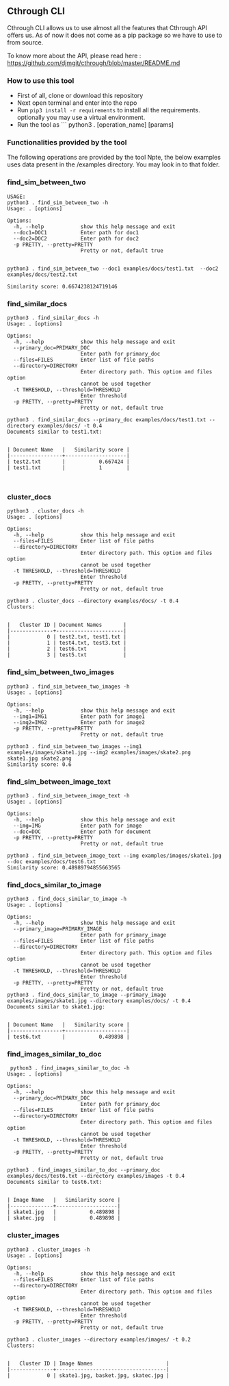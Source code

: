 ## Cthrough CLI
Cthrough CLI allows us to use almost all the features that Cthrough API offers us.
As of now it does not come as a pip package so we have to use to from source. 

To know more about the API, please read here : https://github.com/djmgit/cthrough/blob/master/README.md
### How to use this tool
- First of all, clone or download this repository
- Next open terminal and enter into the repo
- Run ```pip3 install -r requirements``` to install all the requirements. optionally you may use a virtual environment.
- Run the tool as ``` python3 . [operation_name] [params]

### Functionalities provided by the tool
The following operations are provided by the tool
Npte, the below examples uses data present in the /examples directory. You may look in to that folder.

### find_sim_between_two

```
USAGE: 
python3 . find_sim_between_two -h
Usage: . [options]

Options:
  -h, --help            show this help message and exit
  --doc1=DOC1           Enter path for doc1
  --doc2=DOC2           Enter path for doc2
  -p PRETTY, --pretty=PRETTY
                        Pretty or not, default true
                        

python3 . find_sim_between_two --doc1 examples/docs/test1.txt  --doc2 examples/docs/test2.txt 

Similarity score: 0.6674238124719146

```

### find_similar_docs
```
python3 . find_similar_docs -h
Usage: . [options]

Options:
  -h, --help            show this help message and exit
  --primary_doc=PRIMARY_DOC
                        Enter path for primary_doc
  --files=FILES         Enter list of file paths
  --directory=DIRECTORY
                        Enter directory path. This option and files  option
                        cannot be used together
  -t THRESHOLD, --threshold=THRESHOLD
                        Enter threshold
  -p PRETTY, --pretty=PRETTY
                        Pretty or not, default true
                        
python3 . find_similar_docs --primary_doc examples/docs/test1.txt --directory examples/docs/ -t 0.4
Documents similar to test1.txt:


| Document Name   |   Similarity score |
|-----------------+--------------------|
| test2.txt       |           0.667424 |
| test1.txt       |           1        |

                        
```
### cluster_docs
```
python3 . cluster_docs -h
Usage: . [options]

Options:
  -h, --help            show this help message and exit
  --files=FILES         Enter list of file paths
  --directory=DIRECTORY
                        Enter directory path. This option and files  option
                        cannot be used together
  -t THRESHOLD, --threshold=THRESHOLD
                        Enter threshold
  -p PRETTY, --pretty=PRETTY
                        Pretty or not, default true

python3 . cluster_docs --directory examples/docs/ -t 0.4
Clusters: 


|   Cluster ID | Document Names       |
|--------------+----------------------|
|            0 | test2.txt, test1.txt |
|            1 | test4.txt, test3.txt |
|            2 | test6.txt            |
|            3 | test5.txt            |

```
### find_sim_between_two_images
```
python3 . find_sim_between_two_images -h
Usage: . [options]

Options:
  -h, --help            show this help message and exit
  --img1=IMG1           Enter path for image1
  --img2=IMG2           Enter path for image2
  -p PRETTY, --pretty=PRETTY
                        Pretty or not, default true
                    
python3 . find_sim_between_two_images --img1 examples/images/skate1.jpg --img2 examples/images/skate2.png 
skate1.jpg skate2.png
Similarity score: 0.6
```
### find_sim_between_image_text
```
python3 . find_sim_between_image_text -h
Usage: . [options]

Options:
  -h, --help            show this help message and exit
  --img=IMG             Enter path for image
  --doc=DOC             Enter path for document
  -p PRETTY, --pretty=PRETTY
                        Pretty or not, default true
          
python3 . find_sim_between_image_text --img examples/images/skate1.jpg --doc examples/docs/test6.txt 
Similarity score: 0.48989794855663565
```
### find_docs_similar_to_image
```
python3 . find_docs_similar_to_image -h
Usage: . [options]

Options:
  -h, --help            show this help message and exit
  --primary_image=PRIMARY_IMAGE
                        Enter path for primary_image
  --files=FILES         Enter list of file paths
  --directory=DIRECTORY
                        Enter directory path. This option and files  option
                        cannot be used together
  -t THRESHOLD, --threshold=THRESHOLD
                        Enter threshold
  -p PRETTY, --pretty=PRETTY
                        Pretty or not, default true
python3 . find_docs_similar_to_image --primary_image examples/images/skate1.jpg --directory examples/docs/ -t 0.4
Documents similar to skate1.jpg:


| Document Name   |   Similarity score |
|-----------------+--------------------|
| test6.txt       |           0.489898 |

```
### find_images_similar_to_doc
```
 python3 . find_images_similar_to_doc -h
Usage: . [options]

Options:
  -h, --help            show this help message and exit
  --primary_doc=PRIMARY_DOC
                        Enter path for primary_doc
  --files=FILES         Enter list of file paths
  --directory=DIRECTORY
                        Enter directory path. This option and files  option
                        cannot be used together
  -t THRESHOLD, --threshold=THRESHOLD
                        Enter threshold
  -p PRETTY, --pretty=PRETTY
                        Pretty or not, default true

python3 . find_images_similar_to_doc --primary_doc examples/docs/test6.txt --directory examples/images -t 0.4
Documents similar to test6.txt:


| Image Name   |   Similarity score |
|--------------+--------------------|
| skate1.jpg   |           0.489898 |
| skatec.jpg   |           0.489898 |

```
### cluster_images
```
python3 . cluster_images -h
Usage: . [options]

Options:
  -h, --help            show this help message and exit
  --files=FILES         Enter list of file paths
  --directory=DIRECTORY
                        Enter directory path. This option and files  option
                        cannot be used together
  -t THRESHOLD, --threshold=THRESHOLD
                        Enter threshold
  -p PRETTY, --pretty=PRETTY
                        Pretty or not, default true
                      
python3 . cluster_images --directory examples/images/ -t 0.2
Clusters: 


|   Cluster ID | Image Names                        |
|--------------+------------------------------------|
|            0 | skate1.jpg, basket.jpg, skatec.jpg |

```



